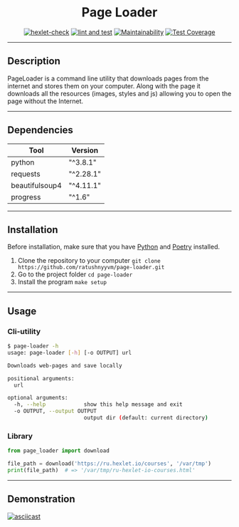<div align="center">

# Page Loader

[![hexlet-check](https://github.com/ratushnyyvm/page-loader/actions/workflows/hexlet-check.yml/badge.svg)](https://github.com/ratushnyyvm/page-loader/actions/workflows/hexlet-check.yml)
[![lint and test](https://github.com/ratushnyyvm/page-loader/actions/workflows/page-loader-CI.yml/badge.svg)](https://github.com/ratushnyyvm/page-loader/actions/workflows/page-loader-CI.yml)
[![Maintainability](https://api.codeclimate.com/v1/badges/7511786d12e08e3d6983/maintainability)](https://codeclimate.com/github/ratushnyyvm/page-loader/maintainability)
[![Test Coverage](https://api.codeclimate.com/v1/badges/7511786d12e08e3d6983/test_coverage)](https://codeclimate.com/github/ratushnyyvm/page-loader/test_coverage)

</div>

---

## Description

PageLoader is a command line utility that downloads pages from the internet and stores them on your computer. Along with the page it downloads all the resources (images, styles and js) allowing you to open the page without the Internet.

---

## Dependencies

| Tool              | Version         |
|-------------------|-----------------|
| python            | "^3.8.1"        |
| requests          | "^2.28.1"       |
| beautifulsoup4    | "^4.11.1"       |
| progress          | "^1.6"          |

---

## Installation

Before installation, make sure that you have [Python](https://www.python.org/) and [Poetry](https://python-poetry.org/) installed.

1. Clone the repository to your computer `git clone https://github.com/ratushnyyvm/page-loader.git`
2. Go to the project folder `cd page-loader`
3. Install the program `make setup`

---

## Usage

### Cli-utility

``` bash
$ page-loader -h
usage: page-loader [-h] [-o OUTPUT] url

Downloads web-pages and save locally

positional arguments:
  url

optional arguments:
  -h, --help            show this help message and exit
  -o OUTPUT, --output OUTPUT
                        output dir (default: current directory)
```

### Library

``` python
from page_loader import download

file_path = download('https://ru.hexlet.io/courses', '/var/tmp')
print(file_path)  # => '/var/tmp/ru-hexlet-io-courses.html'
```

---

## Demonstration

[![asciicast](https://asciinema.org/a/FMc5h0KycTS4oQhH7NdpUwuOw.svg)](https://asciinema.org/a/FMc5h0KycTS4oQhH7NdpUwuOw)
